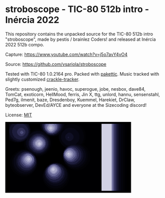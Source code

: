 # stroboscope - TIC-80 512b intro - Inércia 2022

This repository contains the unpacked source for the TIC-80 512b intro
"stroboscope", made by pestis / brainlez Coders! and released at Inércia 2022
512b compo.

Capture: https://www.youtube.com/watch?v=j5o7avY4vO4

Source: https://github.com/vsariola/stroboscope

Tested with TIC-80 1.0.2164 pro. Packed with
[pakettic](https://github.com/vsariola/pakettic). Music tracked with slightly
customized [crackle-tracker](https://github.com/vsariola/crackle-tracker).

Greets: psenough, jeenio, havoc, superogue, jobe, nesbox, dave84, TomCat,
exoticorn, HellMood, ferris, Jin X, ttg, unlord, hannu, sensenstahl, Ped7g,
ilmenit, baze, Dresdenboy, Kuemmel, Harekiet, DrClaw, byteobserver, DevEd/AYCE
and everyone at the Sizecoding discord!

License: [MIT](LICENSE)

![Screenshot of the intro](screenshot.png)
